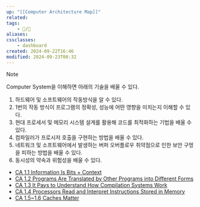 ```yaml
---
up: "[[Computer Architecture Map]]"
related:
tags:
    - 📝/🌿️
aliases:
cssclasses:
    - dashboard
created: 2024-09-22T16:46
modified: 2024-09-23T00:32
---
```


> [!NOTE]
> Computer System을 이해하면 아래의 기술을 배울 수 있다.
>
> 1. 하드웨어 및 소프트웨어의 작동방식을 알 수 있다.
> 2. 1번의 작동 방식이 프로그램의 정확성, 성능에 어떤 영향을 미치는지 이해할 수 있다.
> 3. 현대 프로세서 및 메모리 시스템 설계를 활용해 코드를 최적화하는 기법을 배울 수 있다.
> 4. 컴파일러가 프로시저 호출을 구현하는 방법을 배울 수 있다.
> 5. 네트워크 및 소프트웨어에서 발생하는 버퍼 오버플로우 취약점으로 인한 보안 구멍을 피하는 방법을 배울 수 있다.
> 6. 동시성의 약속과 위험성을 배울 수 있다.

- [CA 1.1 Information Is Bits + Context](https://github.com/devkade/CS-Farming/Computer_Architecture/blob/main/CA_1.1_Information_Is_Bits_+_Context.md)
- [CA 1.2 Programs Are Translated by Other Programs into Different Forms](https://github.com/devkade/CS-Farming/Computer_Architecture/blob/main/CA_1.2_Programs_Are_Translated_by_Other_Programs_into_Different_Forms.md)
- [CA 1.3 It Pays to Understand How Compilation Systems Work](https://github.com/devkade/CS-Farming/Computer_Architecture/blob/main/CA_1.3_It_Pays_to_Understand_How_Compilation_Systems_Work.md)
- [CA 1.4 Processors Read and Interpret Instructions Stored in Memory](https://github.com/devkade/CS-Farming/Computer_Architecture/blob/main/CA_1.4_Processors_Read_and_Interpret_Instructions_Stored_in_Memory.md)
- [CA 1.5~1.6 Caches Matter](https://github.com/devkade/CS-Farming/Computer_Architecture/blob/main/CA_1.5-1.6_Caches_Matter.md)
